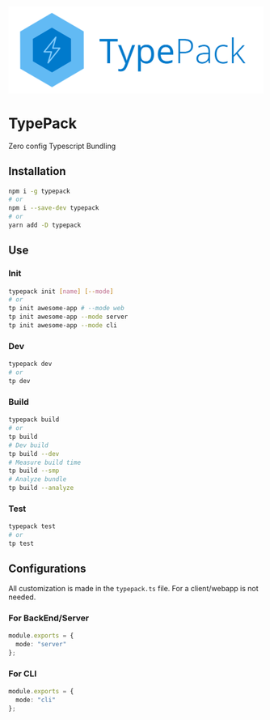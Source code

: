 ![TypePack](logo.png?raw=true "TypePack")
# TypePack

Zero config Typescript Bundling

## Installation

```sh
npm i -g typepack
# or
npm i --save-dev typepack
# or
yarn add -D typepack
```

## Use

### Init

```sh
typepack init [name] [--mode]
# or
tp init awesome-app # --mode web
tp init awesome-app --mode server
tp init awesome-app --mode cli
```

### Dev

```sh
typepack dev
# or
tp dev
```

### Build

```sh
typepack build
# or
tp build
# Dev build
tp build --dev
# Measure build time
tp build --smp
# Analyze bundle
tp build --analyze
```

### Test

```sh
typepack test
# or
tp test
```

## Configurations

All customization is made in the `typepack.ts` file.
For a client/webapp is not needed.

### For BackEnd/Server

```Typescript
module.exports = {
  mode: "server"
};
```

### For CLI

```Typescript
module.exports = {
  mode: "cli"
};
```